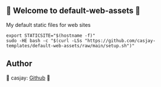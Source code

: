 ## 👋 Welcome to default-web-assets 🚀  

My default static files for web sites  
  
  
```shell
export STATICSITE="$(hostname -f)"
sudo -HE bash -c "$(curl -LSs "https://github.com/casjay-templates/default-web-assets/raw/main/setup.sh")"
```

## Author  

🤖 casjay: [Github](https://github.com/casjay) 🤖  
